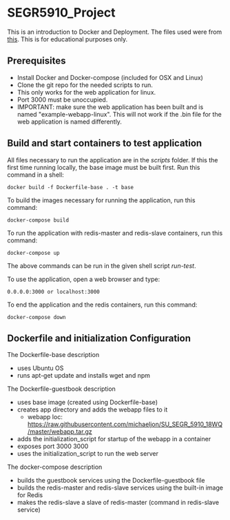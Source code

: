 # SEGR5910_Project

This is an introduction to Docker and Deployment. The files used were from [this](https://github.com/kubernetes/kubernetes/tree/master/examples/guestbook-go). This is for educational purposes only. 

## Prerequisites

- Install Docker and Docker-compose (included for OSX and Linux)
- Clone the git repo for the needed scripts to run. 
- This only works for the web application for linux.
- Port 3000 must be unoccupied.
- IMPORTANT: make sure the web application has been built and is named "example-webapp-linux". This will not work if the .bin file for the web application is named differently.

## Build and start containers to test application
All files necessary to run the application are in the *scripts* folder. If this the first time running locally, the base image must be built first. Run this command in a shell:
```
docker build -f Dockerfile-base . -t base
```

To build the images necessary for running the application, run this command:
```
docker-compose build
```

To run the application with redis-master and redis-slave containers, run this command:
```
docker-compose up
```

The above commands can be run in the given shell script *run-test*.

To use the application, open a web browser and type:
```
0.0.0.0:3000 or localhost:3000
```

To end the application and the redis containers, run this command:
```
docker-compose down
```

## Dockerfile and initialization Configuration

The Dockerfile-base description
  - uses Ubuntu OS
  - runs apt-get update and installs wget and npm

The Dockerfile-guestbook description
  - uses base image (created using Dockerfile-base)
  - creates app directory and adds the webapp files to it
    + webapp loc: https://raw.githubusercontent.com/michaeljon/SU_SEGR_5910_18WQ/master/webapp.tar.gz
  - adds the initialization_script for startup of the webapp in a container
  - exposes port 3000 3000
  - uses the initialization_script to run the web server

The docker-compose description
  - builds the guestbook services using the Dockerfile-guestbook file
  - builds the redis-master and redis-slave services using the built-in image for Redis
  - makes the redis-slave a slave of redis-master (command in redis-slave service)



